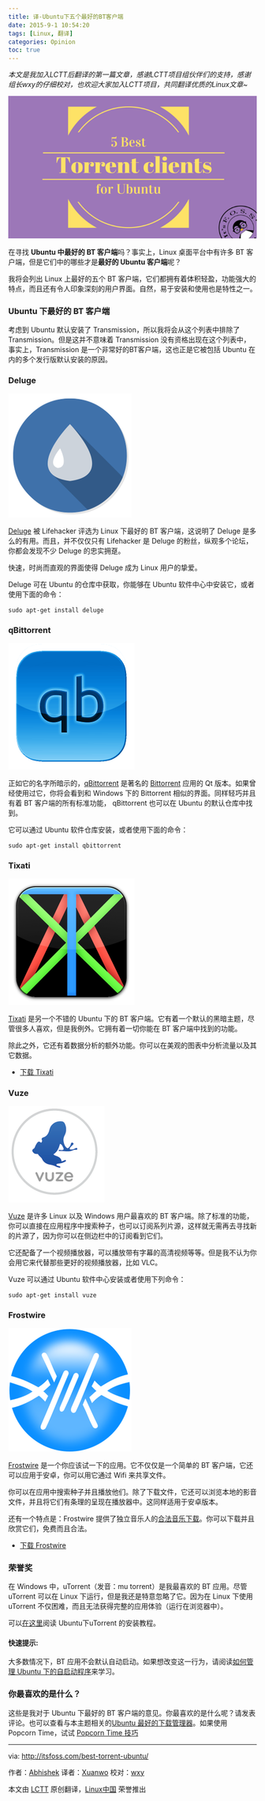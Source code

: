 ```yaml
---
title: 译-Ubuntu下五个最好的BT客户端
date: 2015-9-1 10:54:20
tags: [Linux, 翻译]
categories: Opinion
toc: true
---
```

*本文是我加入LCTT后翻译的第一篇文章，感谢LCTT项目组伙伴们的支持，感谢组长wxy的仔细校对，也欢迎大家加入LCTT项目，共同翻译优质的Linux文章~*

![Best Torrent clients for Ubuntu Linux](/imgs/opinion/5_Best_Torrent_Ubuntu.png)

在寻找 **Ubuntu 中最好的 BT 客户端**吗？事实上，Linux 桌面平台中有许多 BT 客户端，但是它们中的哪些才是**最好的 Ubuntu 客户端**呢？

<!-- more -->

我将会列出 Linux 上最好的五个 BT 客户端，它们都拥有着体积轻盈，功能强大的特点，而且还有令人印象深刻的用户界面。自然，易于安装和使用也是特性之一。

### Ubuntu 下最好的 BT 客户端 ###

考虑到 Ubuntu 默认安装了 Transmission，所以我将会从这个列表中排除了 Transmission。但是这并不意味着 Transmission 没有资格出现在这个列表中，事实上，Transmission 是一个非常好的BT客户端，这也正是它被包括 Ubuntu 在内的多个发行版默认安装的原因。

### Deluge ###

![Logo of Deluge torrent client for Ubuntu](/imgs/opinion/Deluge.png)

[Deluge][1] 被 Lifehacker 评选为 Linux 下最好的 BT 客户端，这说明了 Deluge 是多么的有用。而且，并不仅仅只有 Lifehacker 是 Deluge 的粉丝，纵观多个论坛，你都会发现不少 Deluge 的忠实拥趸。

快速，时尚而直观的界面使得 Deluge 成为 Linux 用户的挚爱。

Deluge 可在 Ubuntu 的仓库中获取，你能够在 Ubuntu 软件中心中安装它，或者使用下面的命令：

    sudo apt-get install deluge

### qBittorrent ###

![qBittorrent client for Linux](/imgs/opinion/qbittorrent_icon.png)

正如它的名字所暗示的，[qBittorrent][2] 是著名的 [Bittorrent][3] 应用的 Qt 版本。如果曾经使用过它，你将会看到和 Windows 下的 Bittorrent 相似的界面。同样轻巧并且有着 BT 客户端的所有标准功能， qBittorrent 也可以在 Ubuntu 的默认仓库中找到。

它可以通过 Ubuntu 软件仓库安装，或者使用下面的命令：

    sudo apt-get install qbittorrent


### Tixati ###

![Tixati torrent client logo](/imgs/opinion/tixati_icon.png)

[Tixati][4] 是另一个不错的 Ubuntu 下的 BT 客户端。它有着一个默认的黑暗主题，尽管很多人喜欢，但是我例外。它拥有着一切你能在 BT 客户端中找到的功能。

除此之外，它还有着数据分析的额外功能。你可以在美观的图表中分析流量以及其它数据。

- [下载 Tixati][5]



### Vuze ###

![Vuze Torrent Logo](/imgs/opinion/vuze_icon_for_mac_os_x_by_hamzasaleem-d6yx1fp.png)

[Vuze][6] 是许多 Linux 以及 Windows 用户最喜欢的 BT 客户端。除了标准的功能，你可以直接在应用程序中搜索种子，也可以订阅系列片源，这样就无需再去寻找新的片源了，因为你可以在侧边栏中的订阅看到它们。

它还配备了一个视频播放器，可以播放带有字幕的高清视频等等。但是我不认为你会用它来代替那些更好的视频播放器，比如 VLC。

Vuze 可以通过 Ubuntu 软件中心安装或者使用下列命令：

    sudo apt-get install vuze



### Frostwire ###

![Logo of Frostwire torrent client](/imgs/opinion/frostwire.png)

[Frostwire][7] 是一个你应该试一下的应用。它不仅仅是一个简单的 BT 客户端，它还可以应用于安卓，你可以用它通过 Wifi 来共享文件。

你可以在应用中搜索种子并且播放他们。除了下载文件，它还可以浏览本地的影音文件，并且将它们有条理的呈现在播放器中。这同样适用于安卓版本。

还有一个特点是：Frostwire 提供了独立音乐人的[合法音乐下载][13]。你可以下载并且欣赏它们，免费而且合法。

- [下载 Frostwire][8]

### 荣誉奖 ###

在 Windows 中，uTorrent（发音：mu torrent）是我最喜欢的 BT 应用。尽管 uTorrent 可以在 Linux 下运行，但是我还是特意忽略了它。因为在 Linux 下使用 uTorrent 不仅困难，而且无法获得完整的应用体验（运行在浏览器中）。

可以[在这里][9]阅读 Ubuntu下uTorrent 的安装教程。

#### 快速提示: ####

大多数情况下，BT 应用不会默认自动启动。如果想改变这一行为，请阅读[如何管理 Ubuntu 下的自启动程序][10]来学习。

### 你最喜欢的是什么？ ###

这些是我对于 Ubuntu 下最好的 BT 客户端的意见。你最喜欢的是什么呢？请发表评论。也可以查看与本主题相关的[Ubuntu 最好的下载管理器][11]。如果使用 Popcorn Time，试试 [Popcorn Time 技巧][12]

--------------------------------------------------------------------------------

via: http://itsfoss.com/best-torrent-ubuntu/

作者：[Abhishek][a]
译者：[Xuanwo](https://github.com/Xuanwo)
校对：[wxy](https://github.com/wxy)

本文由 [LCTT](https://github.com/LCTT/TranslateProject) 原创翻译，[Linux中国](https://linux.cn/) 荣誉推出

[a]:http://itsfoss.com/author/abhishek/
[1]:http://deluge-torrent.org/
[2]:http://www.qbittorrent.org/
[3]:http://www.bittorrent.com/
[4]:http://www.tixati.com/
[5]:http://www.tixati.com/download/
[6]:http://www.vuze.com/
[7]:http://www.frostwire.com/
[8]:http://www.frostwire.com/downloads
[9]:http://sysads.co.uk/2014/05/install-utorrent-3-3-ubuntu-14-04-13-10/
[10]:http://itsfoss.com/manage-startup-applications-ubuntu/
[11]:http://itsfoss.com/4-best-download-managers-for-linux/
[12]:http://itsfoss.com/popcorn-time-tips/
[13]:http://www.frostclick.com/wp/
